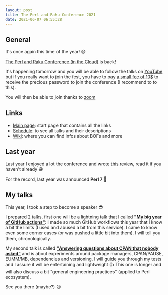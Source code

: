 ```yaml
---
layout: post
title: The Perl and Raku Conference 2021
date: 2021-06-07 06:55:28
---
```

## General
It's once again this time of the year! :smile: 

[The Perl and Raku Conference (in the Cloud)](https://perlconference.us/tprc-2021-cloud/) is back!

It's happening tomorrow and you will be able to follow the talks on [YouTube](https://www.youtube.com/yapcna) but if you really want to join the fest, you have to pay [a small fee of 10$](https://tprc2021cic.sched.com/tickets?iframe=no) to receive the precious password to join the conference (I recommend to to this).

You will then be able to join thanks to [zoom](https://zoom.us/download)

## Links
- [Main page](https://perlconference.us/tprc-2021-cloud/): start page that contains all the links 
- [Schedule](https://perlconference.us/tprc-2021-cloud/schedule/): to see all talks and their descriptions
- [Wiki](https://github.com/perlconference/tprc-2021-cloud/wiki): where you can find infos about BOFs and more 

## Last year
Last year I enjoyed a lot the conference and wrote [this review](https://dev.to/thibaultduponchelle/my-tprcic-2020-review-1187), read it if you haven't already :grinning:

For the record, last year was announced **Perl 7** :tada:

## My talks
This year, I took a step to become a speaker :sunglasses:
 
I prepared 2 talks, first one will be a lightning talk that I called [**"My big year of GitHub actions"**](https://tprc2021cic.sched.com/event/jM3n/lightning-talks-day-1?iframe=no): I made so much GitHub workflows this year that I know a bit the limits (I used and abused a bit from this service). I came to know even some corner cases (or was pushed a little bit into them). I will tell you them, chronologically.

My second talk is called [**"Answering questions about CPAN that nobody asked"**](https://tprc2021cic.sched.com/event/jqLE/answering-questions-about-cpan-that-nobody-asked?iframe=no) and is about experiments around package managers, CPAN/PAUSE, EUMM/MB, dependencies and versioning. I will guide you through my tests and I assure it will be entertaining and lightweight :+1:
This one is longer and will also discuss a bit "general engineering practices" (applied to Perl ecosystem).

See you there (maybe?) :smiley:







